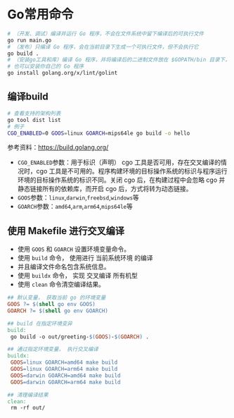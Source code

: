 # Go常用命令

```bash
# （开发、调试）编译并运行 Go 程序，不会在文件系统中留下编译后的可执行文件
go run main.go
# （发布）只编译 Go 程序，会在当前目录下生成一个可执行文件，但不会执行它
go build .
# （安装go工具和库）编译 Go 程序，并将编译后的二进制文件放在 $GOPATH/bin 目录下，还会安装任何由源代码导入的依赖包。
# 也可以安装你自己的 Go 程序
go install golang.org/x/lint/golint
```

## 编译build

```bash
# 查看支持的架构列表
go tool dist list
# 例子
CGO_ENABLED=0 GOOS=linux GOARCH=mips64le go build -o hello
```

参考资料：https://build.golang.org/

* `CGO_ENABLED`参数：用于标识（声明） cgo 工具是否可用，存在交叉编译的情况时，cgo 工具是不可用的。程序构建环境的目标操作系统的标识与程序运行环境的目标操作系统的标识不同。关闭 cgo 后，在构建过程中会忽略 cgo 并静态链接所有的依赖库，而开启 cgo 后，方式将转为动态链接。
* `GOOS`参数：`linux`,`darwin`,`freebsd`,`windows`等
* `GOARCH`参数：`amd64`,`arm`,`arm64`,`mips64le`等

## 使用 Makefile 进行交叉编译

* 使用 `GOOS` 和 `GOARCH` 设置环境变量命令。
* 使用 `build` 命令， 使用进行 当前系统环境 的编译
* 并且编译文件命名包含系统信息。
* 使用 `buildx` 命令， 实现 交叉编译 所有机型
* 使用 `clean` 命令清空编译结果。

```makefile
## 默认变量， 获取当前 go 的环境变量
GOOS ?= $(shell go env GOOS)
GOARCH ?= $(shell go env GOARCH)

## build 在指定环境变异
build:
 go build -o out/greeting-$(GOOS)-$(GOARCH) .

## 通过指定环境变量， 执行交叉编译
buildx:
 GOOS=linux GOARCH=amd64 make build
 GOOS=linux GOARCH=arm64 make build
 GOOS=darwin GOARCH=amd64 make build
 GOOS=darwin GOARCH=arm64 make build

## 清理编译结果
clean:
 rm -rf out/
```